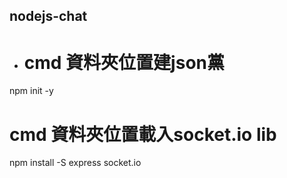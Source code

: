 ## nodejs-chat

- # cmd 資料夾位置建json黨
npm init -y

# cmd 資料夾位置載入socket.io lib
npm install -S express socket.io
